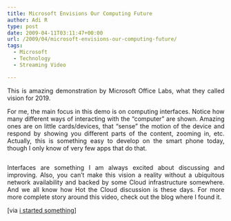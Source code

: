 ```yaml
---
title: Microsoft Envisions Our Computing Future
author: Adi R
type: post
date: 2009-04-11T03:11:47+00:00
url: /2009/04/microsoft-envisions-our-computing-future/
tags:
  - Microsoft
  - Technology
  - Streaming Video

---
```

<p align="justify">
  This is amazing demonstration by Microsoft Office Labs, what they called vision for 2019.
</p>

<p align="justify">
  For me, the main focus in this demo is on computing interfaces. Notice how many different ways of interacting with the “computer” are shown. Amazing ones are on little cards/devices, that “sense” the motion of the device and respond by showing you different parts of the content, zooming in, etc. Actually, this is something easy to develop on the smart phone today, though I only know of very few apps that do that.
</p>

<div style="padding-bottom: 0px; padding-left: 0px; width: 432px; padding-right: 0px; display: block; float: none; margin-left: auto; margin-right: auto; padding-top: 0px" id="scid:5737277B-5D6D-4f48-ABFC-DD9C333F4C5D:7ab6bd1a-8b8b-40d9-9f04-bc82576c143f" class="wlWriterEditableSmartContent">
  <div id="2982936d-1681-4a6a-b321-a043969ab40c" style="margin: 0px; padding: 0px; display: inline;">
    <div>
      <a href="http://video.msn.com/video.aspx?vid=a517b260-bb6b-48b9-87ac-8e2743a28ec5&ifs=true&fr=shared&mkt=en-GB&from=writer" target="_new"><img src="/uploads/2009/04/video4896be9250b4.jpg" style="border-style: none" galleryimg="no" onload="var downlevelDiv = document.getElementById('2982936d-1681-4a6a-b321-a043969ab40c'); downlevelDiv.innerHTML = &quot;<div><embed src=\&quot;http://images.video.msn.com/flash/soapbox1_1.swf\&quot; quality=\&quot;high\&quot; width=\&quot;432\&quot; height=\&quot;364\&quot; wmode=\&quot;transparent\&quot; type=\&quot;application/x-shockwave-flash\&quot; pluginspage=\&quot;http://macromedia.com/go/getflashplayer\&quot; flashvars=\&quot;c=v&v=a517b260-bb6b-48b9-87ac-8e2743a28ec5&ifs=true&fr=shared&mkt=en-GB&from=writer&mkt=en-US\&quot; ><\/embed><\/div>&quot;;" alt="" data-recalc-dims="1" /></a>
    </div>
  </div>
</div>

<p align="justify">
  Interfaces are something I am always excited about discussing and improving. Also, you can’t make this vision a reality without a ubiquitous network availability and backed by some Cloud infrastructure somewhere. And we all know how Hot the Cloud discussion is these days. For more more complete story around this video, check out the blog where I found it.
</p>

[via <a href="http://www.istartedsomething.com/20090228/microsoft-office-labs-vision-2019-video/" target="_blank">i started something</a>]